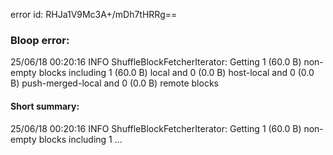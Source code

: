 error id: RHJa1V9Mc3A+/mDh7tHRRg==
### Bloop error:

25/06/18 00:20:16 INFO ShuffleBlockFetcherIterator: Getting 1 (60.0 B) non-empty blocks including 1 (60.0 B) local and 0 (0.0 B) host-local and 0 (0.0 B) push-merged-local and 0 (0.0 B) remote blocks
#### Short summary: 

25/06/18 00:20:16 INFO ShuffleBlockFetcherIterator: Getting 1 (60.0 B) non-empty blocks including 1 ...